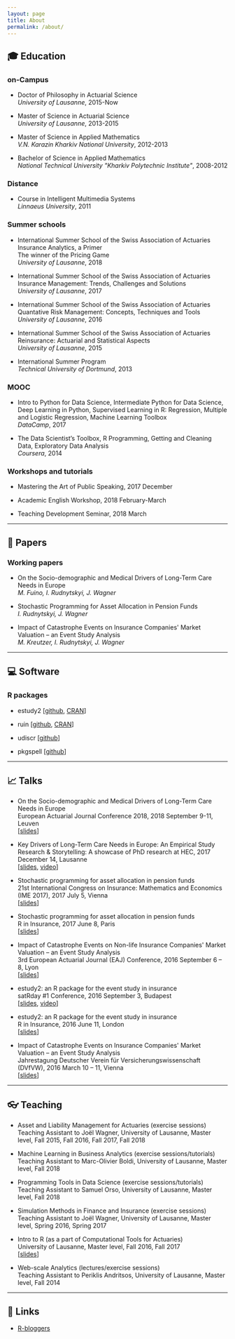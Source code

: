 ```yaml
---
layout: page
title: About
permalink: /about/
---
```


## :mortar_board: Education 

### on-Campus

* Doctor of Philosophy in Actuarial Science <br />
*University of Lausanne*, 2015-Now

* Master of Science in Actuarial Science <br />
*University of Lausanne*, 2013-2015

* Master of Science in Applied Mathematics <br />
*V.N. Karazin Kharkiv National University*, 2012-2013

* Bachelor of Science in Applied Mathematics <br />
*National Technical University "Kharkiv Polytechnic Institute"*, 2008-2012

### Distance

* Course in Intelligent Multimedia Systems <br />
*Linnaeus University*, 2011

### Summer schools

* International Summer School of the Swiss Association of Actuaries <br />
Insurance Analytics, a Primer <br />
The winner of the Pricing Game <br />
*University of Lausanne*, 2018


* International Summer School of the Swiss Association of Actuaries <br />
Insurance Management: Trends, Challenges and Solutions <br />
*University of Lausanne*, 2017

* International Summer School of the Swiss Association of Actuaries <br />
Quantative Risk Management: Concepts, Techniques and Tools <br />
*University of Lausanne*, 2016

* International Summer School of the Swiss Association of Actuaries <br />
Reinsurance: Actuarial and Statistical Aspects <br />
*University of Lausanne*, 2015

* International Summer Program <br />
*Technical University of Dortmund*, 2013

### MOOC

* Intro to Python for Data Science, Intermediate Python for Data Science, Deep Learning in Python, Supervised Learning in R: Regression, Multiple and Logistic Regression, Machine Learning Toolbox <br />
*DataCamp*, 2017

* The Data Scientist’s Toolbox, R Programming, Getting and Cleaning Data, Exploratory Data Analysis <br />
*Coursera*, 2014

### Workshops and tutorials

* Mastering the Art of Public Speaking, 2017 December 

* Academic English Workshop, 2018 February-March

* Teaching Development Seminar, 2018 March

----

## :memo: Papers 

### Working papers

* On the Socio-demographic and Medical Drivers of Long-Term Care Needs in Europe <br />
*M. Fuino, I. Rudnytskyi, J. Wagner*

* Stochastic Programming for Asset Allocation in Pension Funds <br />
*I. Rudnytskyi, J. Wagner*

* Impact of Catastrophe Events on Insurance Companies' Market Valuation – an Event Study Analysis <br />
*M. Kreutzer, I. Rudnytskyi, J. Wagner*

----

## :computer: Software 

### R packages

* estudy2 [[github](https://github.com/irudnyts/estudy2), [CRAN](https://cran.r-project.org/web/packages/estudy2/index.html)]

* ruin [[github](https://github.com/irudnyts/ruin), [CRAN](https://cran.r-project.org/web/packages/ruin/index.html)]

* udiscr [[github](https://github.com/irudnyts/udiscr)]

* pkgspell [[github](https://github.com/irudnyts/pkgspell)]



----

## :chart_with_upwards_trend: Talks 

* On the Socio-demographic and Medical Drivers of Long-Term Care Needs in Europe <br />
European Actuarial Journal Conference 2018, 2018 September 9-11, Leuven <br />
[[slides](https://irudnyts.github.io/pdf/eaj18.pdf)]

* Key Drivers of Long-Term Care Needs in Europe: An Empirical Study <br />
Research & Storytelling: A showcase of PhD research at HEC, 2017 December 14, Lausanne <br />
[[slides](https://irudnyts.github.io/pdf/rs.pdf), [video](https://youtu.be/kLf6SVEMd94)]

* Stochastic programming for asset allocation in pension funds <br />
21st International Congress on Insurance: Mathematics and Economics (IME 2017), 2017 July 5, Vienna <br />
[[slides](https://irudnyts.github.io/pdf/ime.pdf)]

* Stochastic programming for asset allocation in pension funds <br />
R in Insurance, 2017 June 8, Paris <br />
[[slides](https://irudnyts.github.io/pdf/rinins17.pdf)]

* Impact of Catastrophe Events on Non-life Insurance Companies' Market Valuation – an Event Study Analysis <br />
3rd European Actuarial Journal (EAJ) Conference, 2016 September 6 – 8, Lyon <br />
[[slides](https://irudnyts.github.io/pdf/eaj.pdf)]

* estudy2: an R package for the event study in insurance <br />
satRday #1 Conference, 2016 September 3, Budapest <br />
[[slides](https://irudnyts.github.io/pdf/satrday.pdf), [video](https://www.youtube.com/watch?v=aWIDa4d60GQ)]

* estudy2: an R package for the event study in insurance <br />
R in Insurance, 2016 June 11, London <br />
[[slides](https://irudnyts.github.io/pdf/rinins.pdf)]

* Impact of Catastrophe Events on Insurance Companies' Market Valuation – an Event Study Analysis <br />
Jahrestagung Deutscher Verein für Versicherungswissenschaft (DVfVW), 2016 March 10 – 11, Vienna <br />
[[slides](https://irudnyts.github.io/pdf/dvfvw.pdf)]

----

## :eyeglasses: Teaching 

* Asset and Liability Management for Actuaries (exercise sessions) <br />
Teaching Assistant to Jo&euml;l Wagner, University of Lausanne, Master level, Fall 2015, Fall 2016, Fall 2017, Fall 2018

* Machine Learning in Business Analytics (exercise sessions/tutorials) <br />
Teaching Assistant to Marc-Olivier Boldi, University of Lausanne, Master level, Fall 2018

* Programming Tools in Data Science (exercise sessions/tutorials) <br />
Teaching Assistant to Samuel Orso, University of Lausanne, Master level, Fall 2018

* Simulation Methods in Finance and Insurance (exercise sessions) <br />
Teaching Assistant to Jo&euml;l Wagner, University of Lausanne, Master level, Spring 2016, Spring 2017

* Intro to R (as a part of Computational Tools for Actuaries) <br />
University of Lausanne, Master level, Fall 2016, Fall 2017 <br />
[[slides](http://htmlpreview.github.io/?https://github.com/irudnyts/introR/blob/master/slides/introR_formal.html#1)]

* Web-scale Analytics (lectures/exercise sessions) <br />
Teaching Assistant to Periklis Andritsos, University of Lausanne, Master level, Fall 2014

----

## :link: Links 

* [R-bloggers](http://r-bloggers.com/)